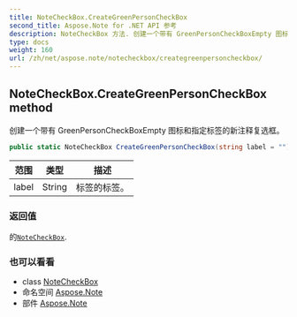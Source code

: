 ```yaml
---
title: NoteCheckBox.CreateGreenPersonCheckBox
second_title: Aspose.Note for .NET API 参考
description: NoteCheckBox 方法. 创建一个带有 GreenPersonCheckBoxEmpty 图标和指定标签的新注释复选框
type: docs
weight: 160
url: /zh/net/aspose.note/notecheckbox/creategreenpersoncheckbox/
---
```

## NoteCheckBox.CreateGreenPersonCheckBox method

创建一个带有 GreenPersonCheckBoxEmpty 图标和指定标签的新注释复选框。

```csharp
public static NoteCheckBox CreateGreenPersonCheckBox(string label = "")
```

| 范围 | 类型 | 描述 |
| --- | --- | --- |
| label | String | 标签的标签。 |

### 返回值

的[`NoteCheckBox`](../).

### 也可以看看

* class [NoteCheckBox](../)
* 命名空间 [Aspose.Note](../../notecheckbox/)
* 部件 [Aspose.Note](../../../)


